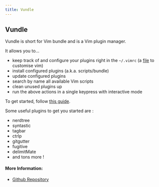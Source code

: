 ```yaml
---
title: Vundle
---
```

## Vundle

Vundle is short for Vim bundle and is a Vim plugin manager.

It allows you to...
- keep track of and configure your plugins right in the `~/.vimrc` (a <a href='https://stackoverflow.com/questions/164847/what-is-in-your-vimrc' target='_blank' rel='nofollow'>file</a> to customise vim)
- install configured plugins (a.k.a. scripts/bundle)
- update configured plugins
- search by name all available Vim scripts
- clean unused plugins up
- run the above actions in a single keypress with interactive mode

To get started, follow <a href='https://github.com/VundleVim/Vundle.Vim#quick-start' target='_blank' rel='nofollow'>this guide</a>.

Some useful plugins to get you started are :
- nerdtree
- syntastic
- tagbar
- ctrlp
- gitgutter
- fugitive
- delimitMate
- and tons more !


#### More Information:
- <a href='https://github.com/VundleVim/Vundle.Vim' target='_blank' rel='nofollow'>Github Repository</a>

